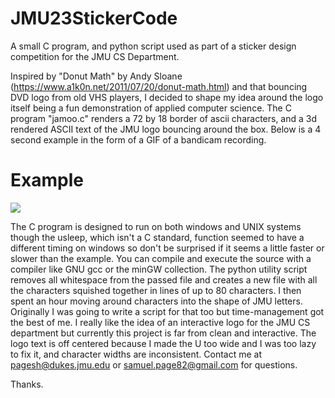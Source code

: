 # JMU23StickerCode
A small C program, and python script used as part of a sticker design competition for the JMU CS Department.

Inspired by "Donut Math" by Andy Sloane (https://www.a1k0n.net/2011/07/20/donut-math.html) and that bouncing DVD logo from old VHS players, I decided to shape my idea around the logo itself being a fun demonstration of applied computer science. The C program "jamoo.c" renders a 72 by 18 border of ascii characters, and a 3d rendered ASCII text of the JMU logo bouncing around the box. Below is a 4 second example in the form of a GIF of a bandicam recording. 

# Example
![](https://github.com/Your_Repository_Name/jmoo.gif)

The C program is designed to run on both windows and UNIX systems though the usleep, which isn't a C standard, function seemed to have a different timing on windows so don't be surprised if it seems a little faster or slower than the example. You can compile and execute the source with a compiler like GNU gcc or the minGW collection.
The python utility script removes all whitespace from the passed file and creates a new file with all the characters squished together in lines of up to 80 characters.
I then spent an hour moving around characters into the shape of JMU letters. Originally I was going to write a script for that too but time-management got the best of me. I really like the idea of an interactive logo for the JMU CS department but currently this project is far from clean and interactive. The logo text is off centered because I made the U too wide and I was too lazy to fix it, and character widths are inconsistent. Contact me at pagesh@dukes.jmu.edu or samuel.page82@gmail.com for questions.

Thanks.
